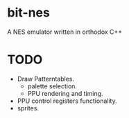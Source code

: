 # bit-nes
A NES emulator written in orthodox C++

# TODO
- Draw Patterntables.
	- palette selection.
	- PPU rendering and timing.
- PPU control registers functionality.
- sprites.
